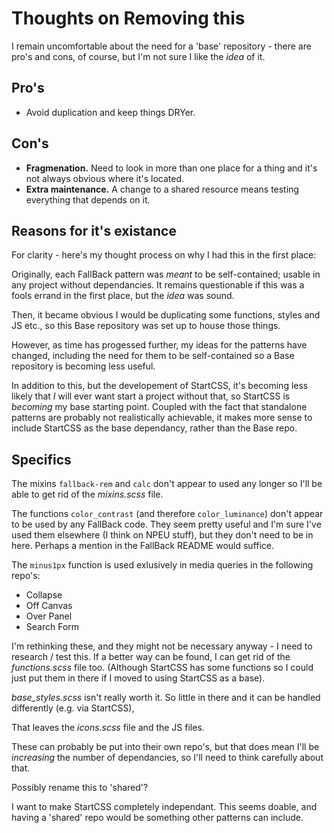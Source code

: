 Thoughts on Removing this
=========================

I remain uncomfortable about the need for a 'base' repository - there are pro's and cons, of course, but I'm not sure I like the _idea_ of it.

Pro's
-----

* Avoid duplication and keep things DRYer.

Con's
-----

* **Fragmenation.** Need to look in more than one place for a thing and it's not always obvious where it's located.
* **Extra maintenance.** A change to a shared resource means testing everything that depends on it.


Reasons for it's existance
--------------------------

For clarity - here's my thought process on why I had this in the first place:

Originally, each FallBack pattern was _meant_ to be self-contained; usable in any project without dependancies.
It remains questionable if this was a fools errand in the first place, but the _idea_ was sound.

Then, it became obvious I would be duplicating some functions, styles and JS etc., so this Base repository was set up to house those things.

However, as time has progessed further, my ideas for the patterns have changed, including the need for them to be self-contained so a Base repository is becoming less useful.

In addition to this, but the developement of StartCSS, it's becoming less likely that _I_ will ever want start a project without that, so StartCSS is _becoming_ my base starting point.
Coupled with the fact that standalone patterns are probably not realistically achievable, it makes more sense to include StartCSS as the base dependancy, rather than the Base repo.



Specifics
---------

The mixins `fallback-rem` and `calc` don't appear to used any longer so I'll be able to get rid of the _mixins.scss_ file.

The functions `color_contrast` (and therefore `color_luminance`) don't appear to be used by any FallBack code.
They seem pretty useful and I'm sure I've used them elsewhere (I think on NPEU stuff), but they don't need to be in here.
Perhaps a mention in the FallBack README would suffice.

The `minus1px` function is used exlusively in media queries in the following repo's:

* Collapse
* Off Canvas
* Over Panel
* Search Form

I'm rethinking these, and they might not be necessary anyway - I need to research / test this.
If a better way can be found, I can get rid of the _functions.scss_ file too.
(Although StartCSS has some functions so I could just put them in there if I moved to using StartCSS as a base).


_base_styles.scss_ isn't really worth it. So little in there and it can be handled differently (e.g. via StartCSS),


That leaves the _icons.scss_ file and the JS files. 

These can probably be put into their own repo's, but that does mean I'll be _increasing_ the number of dependancies, so I'll need to think carefully about that.

Possibly rename this to 'shared'?

I want to make StartCSS completely independant. This seems doable, and having a 'shared' repo would be something other patterns can include.